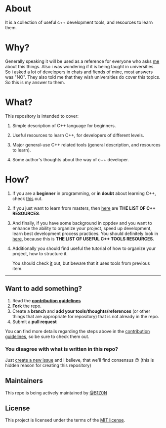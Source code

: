 # About
It is a collection of useful c++ development tools, and resources to learn them. 

# Why?

Generally speaking it will be used as a reference for everyone who asks [me](https://github.com/B1Z0N) about this things. Also i was wondering if it is being taught in universities. So i asked a lot of developers in chats and fiends of mine, most answers was "NO". They also told me that they wish universities do cover this topics. So this is my answer to them.

# What?

This repository is intended to cover:

1. Simple description of C++ language for beginners.
2. Useful resources to learn C++, for developers of different levels.
3. Major general-use C++ related tools (general description, and resources to learn).

2. Some author's thoughts about the way of c++ developer.

# How?

1. If you are a **beginner** in programming, or **in doubt** about learning C++, check [this](C++/ABOUTcpp.md) out.

2. If you just want to learn from masters, then [here](futurelink) are **THE LIST OF C++ RESOURCES**.

3. And finally, if you have some background in cppdev and you want to enhance the ability to organize your project, speed up development, learn best development process practices. You should definitely look in [here](futurelink), because this is **THE LIST OF USEFUL C++ TOOLS RESOURCES**.

4. Additionally you should find useful the tutorial of how to organize your project, how to structure it.

   You should check [it](futurelink) out, but beware that it uses tools from previous item.
-------
## Want to add something?
1. Read the [**contribution guidelines**][contrib-guide]
2. **Fork** the repo.
3. Create a **branch** and **add your tools/thoughts/references** (or other things that are appropriate for repository) that is not already in the repo.
4. Submit a **pull request**

You can find more details regarding the steps above in the [contribution
guidelines][contrib-guide], so be sure to check them out.

### You disagree with what is written in this repo?

Just [create a new issue](https://github.com/B1Z0N/cpp-dev-resources/issues/new) and I believe, that we'll find consensus 
:wink:
(this is hidden reason for creating this repository)

## Maintainers

This repo is being actively maintained by [@B1Z0N](https://github.com/B1Z0N) 

## License

This project is licensed under the terms of the [MIT license](LICENSE.md).

[contrib-guide]: futurelink
